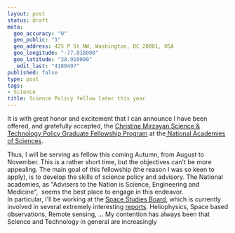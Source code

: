 ```yaml
--- 
layout: post
status: draft
meta: 
  geo_accuracy: "0"
  geo_public: "1"
  geo_address: 425 P St NW, Washington, DC 20001, USA
  geo_longitude: "-77.018000"
  geo_latitude: "38.910000"
  _edit_last: "4180497"
published: false
type: post
tags: 
- Science
title: Science Policy fellow later this year
---
```

It is with great honor and excitement that I can announce I have been offered, and gratefully accepted, the <a href="http://sites.nationalacademies.org/PGA/policyfellows/PGA_044687">Christine Mirzayan Science &amp; Technology Policy Graduate Fellowship Program</a> at the<a href="http://www.nationalacademies.org/"> National Academies of Sciences</a>.

Thus, I will be serving as fellow this coming Autumn, from August to November. This is a rather short time, but the objectives can't be more appealing. The main goal of this fellowship (the reason I was so keen to apply), is to develop the skills of science policy and advisory. The National academies, as "Advisers to the Nation is Science, Engineering and Medicine",  seems the best place to engage in this endeavor. In particular, I'll be working at the <a href="http://sites.nationalacademies.org/SSB/index.htm">Space Studies Board</a>, which is currently involved in several extremely interesting <a href="http://sites.nationalacademies.org/SSB/CurrentProjects/index.htm">reports</a>. Heliophysics, Space based observations, Remote sensing, ... My contention has always been that Science and Technology in general are increasingly
